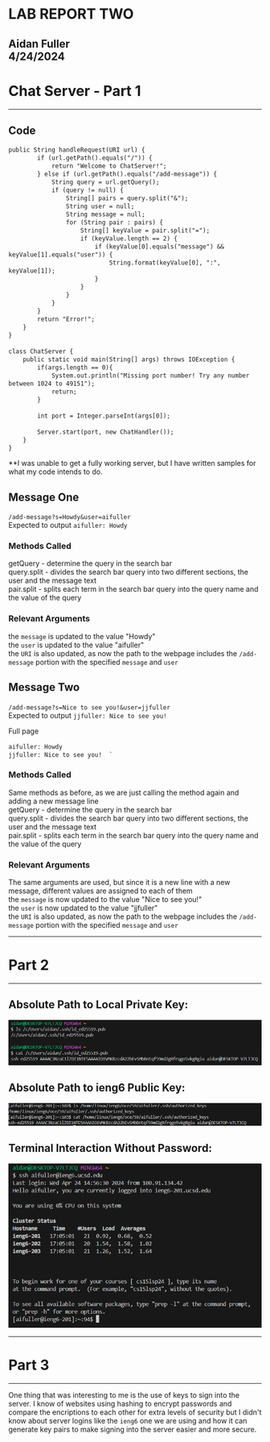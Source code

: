 # LAB REPORT TWO
Aidan Fuller <br>
4/24/2024
---
# Chat Server - Part 1 
---
## Code
```
public String handleRequest(URI url) {
        if (url.getPath().equals("/")) {
            return "Welcome to ChatServer!";
        } else if (url.getPath().equals("/add-message")) {
            String query = url.getQuery();
            if (query != null) {
                String[] pairs = query.split("&");
                String user = null;
                String message = null;
                for (String pair : pairs) {
                    String[] keyValue = pair.split("=");
                    if (keyValue.length == 2) {
                        if (keyValue[0].equals("message") && keyValue[1].equals("user")) {
                            String.format(keyValue[0], ":", keyValue[1]);
                        }
                    }
                }
            } 
        }
        return "Error!";
    }
}

class ChatServer {
    public static void main(String[] args) throws IOException {
        if(args.length == 0){
            System.out.println("Missing port number! Try any number between 1024 to 49151");
            return;
        }

        int port = Integer.parseInt(args[0]);

        Server.start(port, new ChatHandler());
    }
}
```
**I was unable to get a fully working server, but I have written samples for what my code intends to do.

## Message One
`/add-message?s=Howdy&user=aifuller` <br>
Expected to output ` aifuller: Howdy `
### Methods Called
getQuery - determine the query in the search bar <br>
query.split - divides the search bar query into two different sections, the user and the message text <br>
pair.split - splits each term in the search bar query into the query name and the value of the query 
### Relevant Arguments
the `message` is updated to the value "Howdy" <br>
the `user` is updated to the value "aifuller" <br>
the `URI` is also updated, as now the path to the webpage includes the `/add-message` portion with the specified `message` and `user`

## Message Two
`/add-message?s=Nice to see you!&user=jjfuller` <br>
Expected to output ` jjfuller: Nice to see you! ` <br>

Full page 
```  
aifuller: Howdy
jjfuller: Nice to see you!  `
```
### Methods Called
Same methods as before, as we are just calling the method again and adding a new message line <br>
getQuery - determine the query in the search bar <br>
query.split - divides the search bar query into two different sections, the user and the message text <br>
pair.split - splits each term in the search bar query into the query name and the value of the query 
### Relevant Arguments
The same arguments are used, but since it is a new line with a new message, different values are assigned to each of them <br>
the `message` is now updated to the value "Nice to see you!" <br>
the `user` is now updated to the value "jjfuller" <br>
the `URI` is also updated, as now the path to the webpage includes the `/add-message` portion with the specified `message` and `user`



---
# Part 2 
---
## Absolute Path to Local Private Key: 
![LocalKey](Screenshot_LocalKey) <br>

## Absolute Path to ieng6 Public Key:
![RemoteKey](Screenshot_RemoteKey) <br>

## Terminal Interaction Without Password: 
![Login](Screenshot_Login) <br>

---
# Part 3
---
One thing that was interesting to me is the use of keys to sign into the server. I know of websites using hashing to encrypt passwords and compare the encriptions to each other for extra levels of security but I didn't know about server logins like the `ieng6` one we are using and how it can generate key pairs to make signing into the server easier and more secure. 



